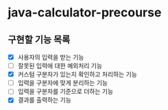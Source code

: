 # java-calculator-precourse

## 구현할 기능 목록

- [x] 사용자의 입력을 받는 기능
- [ ] 잘못된 입력에 대한 예외처리 기능
- [x] 커스텀 구분자가 있는지 확인하고 처리하는 기능
- [ ] 입력을 구분자에 맞게 분리하는 기능
- [ ] 입력을 구분자를 기준으로 더하는 기능
- [x] 결과를 출력하는 기능